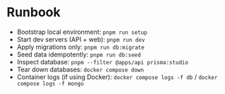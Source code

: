# Runbook

- Bootstrap local environment: `pnpm run setup`
- Start dev servers (API + web): `pnpm run dev`
- Apply migrations only: `pnpm run db:migrate`
- Seed data idempotently: `pnpm run db:seed`
- Inspect database: `pnpm --filter @apps/api prisma:studio`
- Tear down databases: `docker compose down`
- Container logs (if using Docker): `docker compose logs -f db` / `docker compose logs -f mongo`
